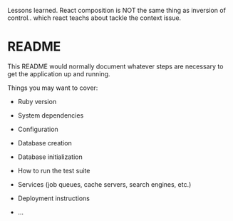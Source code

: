 Lessons learned. React composition is NOT the same thing as inversion of control.. which react teachs about tackle the context issue.

#

#

#

#

#

# README

This README would normally document whatever steps are necessary to get the
application up and running.

Things you may want to cover:

- Ruby version

- System dependencies

- Configuration

- Database creation

- Database initialization

- How to run the test suite

- Services (job queues, cache servers, search engines, etc.)

- Deployment instructions

- ...
